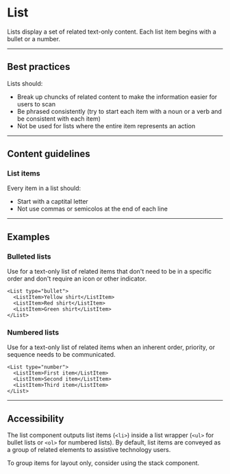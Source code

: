 # List

Lists display a set of related text-only content. Each list item begins with a bullet or a number.

---

## Best practices

Lists should:

- Break up chuncks of related content to make the information easier for users to scan
- Be phrased consistently (try to start each item with a noun or a verb and be consistent with each item)
- Not be used for lists where the entire item represents an action

---

## Content guidelines

### List items

Every item in a list should:

- Start with a captital letter
- Not use commas or semicolos at the end of each line

---

## Examples

### Bulleted lists

Use for a text-only list of related items that don't need to be in a specific order and don't require an icon or other 
indicator.

```vue
<List type="bullet">
  <ListItem>Yellow shirt</ListItem>
  <ListItem>Red shirt</ListItem>
  <ListItem>Green shirt</ListItem>
</List>
```

### Numbered lists

Use for a text-only list of related items when an inherent order, priority, or sequence needs to be communicated.

```vue
<List type="number">
  <ListItem>First item</ListItem>
  <ListItem>Second item</ListItem>
  <ListItem>Third item</ListItem>
</List>
```

---

## Accessibility

The list component outputs list items (`<li>`) inside a list wrapper (`<ul>` for bullet lists or `<ol>` for numbered 
lists). By default, list items are conveyed as a group of related elements to assistive technology users.

To group items for layout only, consider using the stack component.
